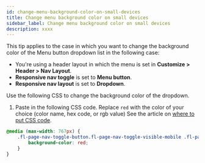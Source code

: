 ```yaml
---
id: change-menu-background-color-on-small-devices
title: Change menu background color on small devices
sidebar_label: Change menu background color on small devices
description: xxxx
---
```

This tip applies to the case in which you want to change the background color of the Menu button dropdown list in the following case:

* You're using a header layout in which the menu is set in **Customize > Header > Nav Layout**.
*  **Responsive nav toggle** is set to **Menu button**.
*  **Responsive nav layout** is set to **Dropdown**.

Use the following CSS to change the background color of the dropdown.

1. Paste in the following CSS code. Replace `red` with the color of your choice (color name, hex code, or rgb value)
See the article on [where to put CSS code](/beaver-builder/styles/custom-code.md).  

```css
@media (max-width: 767px) {
    .fl-page-nav-toggle-button.fl-page-nav-toggle-visible-mobile .fl-page-nav-collapse {
        background-color: red;
    }
}
 ```
